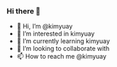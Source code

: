 ### Hi there 👋
- 👋 Hi, I’m @kimyuay
- 👀 I’m interested in kimyuay
- 🌱 I’m currently learning kimyuay
- 💞️ I’m looking to collaborate with 
- 📫 How to reach me @kimyuay
